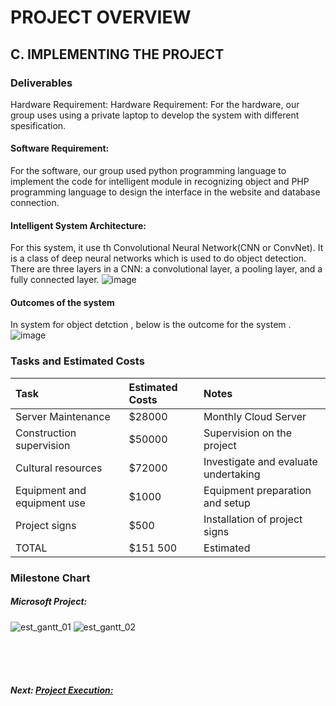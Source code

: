 # PROJECT OVERVIEW

## C. IMPLEMENTING THE PROJECT

### Deliverables

Hardware Requirement: Hardware Requirement: For the hardware, our group uses using a private laptop to develop the system with different spesification.

#### Software Requirement:

For the software, our group used python programming language to implement the code for intelligent module in recognizing object and PHP programming language to design the interface in the website and database connection.

#### Intelligent System Architecture:

For this system, it use th Convolutional Neural Network(CNN or ConvNet). It is a class of deep neural networks which is used to do object detection. There are three layers in a CNN: a convolutional layer, a pooling layer, and a fully connected layer.
![image](https://user-images.githubusercontent.com/121591165/211704438-c094bc26-f11c-497e-8604-d0d6ec18f16c.png)


#### Outcomes of the system

In system for object detction , below is the outcome for the system .
![image](https://user-images.githubusercontent.com/121591165/211705231-486cd6a6-f047-4412-b799-df5746a19b08.png)

### Tasks and Estimated Costs

|          Task               | Estimated Costs |         Notes                        |
| :---                        |  :---           |         :---                         |
| Server Maintenance          | $28000          | Monthly Cloud Server                 |
| Construction supervision    | $50000          | Supervision on the project           |
| Cultural resources          | $72000          | Investigate and evaluate undertaking |
| Equipment and equipment use | $1000           | Equipment preparation and setup      |
| Project signs               | $500            | Installation of project signs        |
| TOTAL                       | $151 500        | Estimated                            |

### Milestone Chart

##### Microsoft Project:

![est_gantt_01](Assets/est_gantt_01.png)
![est_gantt_02](Assets/est_gantt_02.png)

<br><br><br>
##### Next: [Project Execution: ](D-Project_Execution.md)
 
